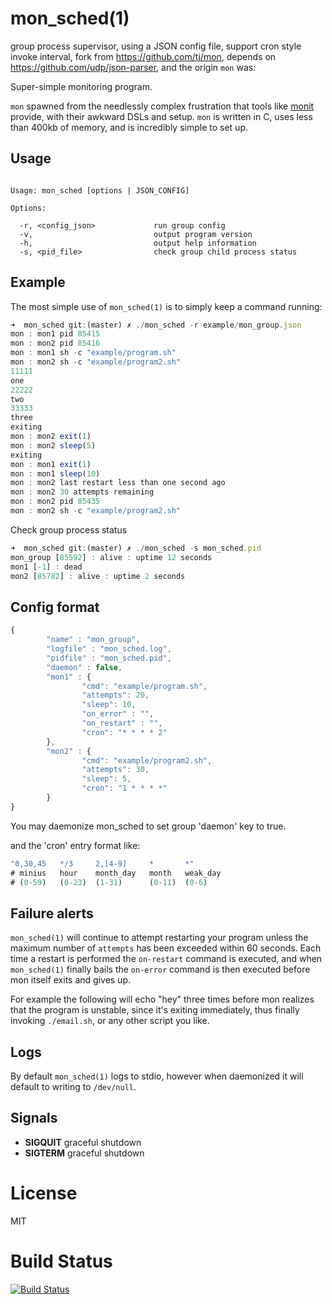 # mon_sched(1)

  group process supervisor, using a JSON config file, support cron style invoke interval, fork from https://github.com/tj/mon, depends on  https://github.com/udp/json-parser, and the origin `mon` was:

  Super-simple monitoring program.

  `mon` spawned from the needlessly complex
  frustration that tools like [monit](http://mmonit.com/monit/)
  provide, with their awkward DSLs and setup. `mon` is written
  in C, uses less than 400kb of memory, and is incredibly simple
  to set up.

## Usage

```

Usage: mon_sched [options | JSON_CONFIG]

Options:

  -r, <config_json>             run group config
  -v,                           output program version
  -h, 		                    output help information
  -s, <pid_file>                check group child process status

```

## Example

  The most simple use of `mon_sched(1)` is to simply keep a command running:

```js
➜  mon_sched git:(master) ✗ ./mon_sched -r example/mon_group.json
mon : mon1 pid 85415
mon : mon2 pid 85416
mon : mon1 sh -c "example/program.sh"
mon : mon2 sh -c "example/program2.sh"
11111
one
22222
two
33333
three
exiting
mon : mon2 exit(1)
mon : mon2 sleep(5)
exiting
mon : mon1 exit(1)
mon : mon1 sleep(10)
mon : mon2 last restart less than one second ago
mon : mon2 30 attempts remaining
mon : mon2 pid 85435
mon : mon2 sh -c "example/program2.sh"
```

  Check group process status

```js
➜  mon_sched git:(master) ✗ ./mon_sched -s mon_sched.pid
mon_group [85592] : alive : uptime 12 seconds
mon1 [-1] : dead
mon2 [85782] : alive : uptime 2 seconds
```

## Config format

```js
{
        "name" : "mon_group",
        "logfile" : "mon_sched.log",
        "pidfile" : "mon_sched.pid",
        "daemon" : false,
        "mon1" : {
                "cmd": "example/program.sh",
                "attempts": 20,
		        "sleep": 10,
		        "on_error" : "",
		        "on_restart" : "",
                "cron": "* * * * 2"
        },
        "mon2" : {
                "cmd": "example/program2.sh",
                "attempts": 30,
                "sleep": 5,
                "cron": "1 * * * *"
        }
}
```
You may daemonize mon_sched to set group 'daemon' key to true.

and the 'cron' entry format like:

```js
"0,30,45   */3     2,[4-9]     *       *"
# minius   hour    month_day   month   weak_day
# (0-59)   (0-23)  (1-31)      (0-11)  (0-6)
```

## Failure alerts

 `mon_sched(1)` will continue to attempt restarting your program unless the maximum number
 of `attempts` has been exceeded within 60 seconds. Each time a restart is performed
 the `on-restart` command is executed, and when `mon_sched(1)` finally bails the `on-error`
 command is then executed before mon itself exits and gives up.

  For example the following will echo "hey" three times before mon realizes that
  the program is unstable, since it's exiting immediately, thus finally invoking
  `./email.sh`, or any other script you like.

## Logs

  By default `mon_sched(1)` logs to stdio, however when daemonized it will default
  to writing to `/dev/null`.

## Signals

  - __SIGQUIT__ graceful shutdown
  - __SIGTERM__ graceful shutdown

# License

  MIT

# Build Status

  [![Build Status](https://travis-ci.org/lalawue/mon_sched.png)](http://travis-ci.org/lalawue/mon_sched)
